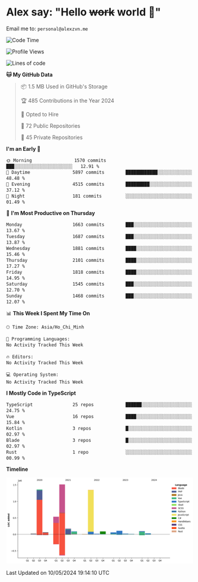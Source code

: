 # Alex say: "Hello ~~work~~ world 🐾"
Email me to: `personal@alexzvn.me`

<!--START_SECTION:waka-->
![Code Time](http://img.shields.io/badge/Code%20Time-1%2C066%20hrs%2055%20mins-blue)

![Profile Views](http://img.shields.io/badge/Profile%20Views-1-blue)

![Lines of code](https://img.shields.io/badge/From%20Hello%20World%20I%27ve%20Written-5.5%20million%20lines%20of%20code-blue)

**🐱 My GitHub Data** 

> 📦 1.5 MB Used in GitHub's Storage 
 > 
> 🏆 485 Contributions in the Year 2024
 > 
> 💼 Opted to Hire
 > 
> 📜 72 Public Repositories 
 > 
> 🔑 45 Private Repositories 
 > 
**I'm an Early 🐤** 

```text
🌞 Morning                1570 commits        ███░░░░░░░░░░░░░░░░░░░░░░   12.91 % 
🌆 Daytime                5897 commits        ████████████░░░░░░░░░░░░░   48.48 % 
🌃 Evening                4515 commits        █████████░░░░░░░░░░░░░░░░   37.12 % 
🌙 Night                  181 commits         ░░░░░░░░░░░░░░░░░░░░░░░░░   01.49 % 
```
📅 **I'm Most Productive on Thursday** 

```text
Monday                   1663 commits        ███░░░░░░░░░░░░░░░░░░░░░░   13.67 % 
Tuesday                  1687 commits        ███░░░░░░░░░░░░░░░░░░░░░░   13.87 % 
Wednesday                1881 commits        ████░░░░░░░░░░░░░░░░░░░░░   15.46 % 
Thursday                 2101 commits        ████░░░░░░░░░░░░░░░░░░░░░   17.27 % 
Friday                   1818 commits        ████░░░░░░░░░░░░░░░░░░░░░   14.95 % 
Saturday                 1545 commits        ███░░░░░░░░░░░░░░░░░░░░░░   12.70 % 
Sunday                   1468 commits        ███░░░░░░░░░░░░░░░░░░░░░░   12.07 % 
```


📊 **This Week I Spent My Time On** 

```text
🕑︎ Time Zone: Asia/Ho_Chi_Minh

💬 Programming Languages: 
No Activity Tracked This Week

🔥 Editors: 
No Activity Tracked This Week

💻 Operating System: 
No Activity Tracked This Week
```

**I Mostly Code in TypeScript** 

```text
TypeScript               25 repos            ██████░░░░░░░░░░░░░░░░░░░   24.75 % 
Vue                      16 repos            ████░░░░░░░░░░░░░░░░░░░░░   15.84 % 
Kotlin                   3 repos             █░░░░░░░░░░░░░░░░░░░░░░░░   02.97 % 
Blade                    3 repos             █░░░░░░░░░░░░░░░░░░░░░░░░   02.97 % 
Rust                     1 repo              ░░░░░░░░░░░░░░░░░░░░░░░░░   00.99 % 
```



**Timeline**

![Lines of Code chart](https://raw.githubusercontent.com/alexzvn/alexzvn/main/assets/bar_graph.png)


 Last Updated on 10/05/2024 19:14:10 UTC
<!--END_SECTION:waka-->
